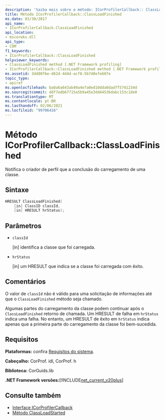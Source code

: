 ```yaml
---
description: 'Saiba mais sobre o método: ICorProfilerCallback:: ClassLoadFinished'
title: Método ICorProfilerCallback::ClassLoadFinished
ms.date: 03/30/2017
api_name:
- ICorProfilerCallback.ClassLoadFinished
api_location:
- mscorwks.dll
api_type:
- COM
f1_keywords:
- ICorProfilerCallback::ClassLoadFinished
helpviewer_keywords:
- ClassLoadFinished method [.NET Framework profiling]
- ICorProfilerCallback::ClassLoadFinished method [.NET Framework profiling]
ms.assetid: 3dd80fbe-d62d-4d4d-acf8-5b7d0efe607e
topic_type:
- apiref
ms.openlocfilehash: ba0a6a643ab49a4e7a0ed10dda0dadff5741234d
ms.sourcegitcommit: ddf7edb67715a5b9a45e3dd44536dabc153c1de0
ms.translationtype: MT
ms.contentlocale: pt-BR
ms.lasthandoff: 02/06/2021
ms.locfileid: "99706416"
---
```

# <a name="icorprofilercallbackclassloadfinished-method"></a>Método ICorProfilerCallback::ClassLoadFinished

Notifica o criador de perfil que a conclusão do carregamento de uma classe.  
  
## <a name="syntax"></a>Sintaxe  
  
```cpp  
HRESULT ClassLoadFinished(  
    [in] ClassID classId,  
    [in] HRESULT hrStatus);  
```  
  
## <a name="parameters"></a>Parâmetros

- `classId`

  \[in] identifica a classe que foi carregada.

- `hrStatus`

  \[in] um HRESULT que indica se a classe foi carregada com êxito.

## <a name="remarks"></a>Comentários  

 O valor de `classId` não é válido para uma solicitação de informações até que o `ClassLoadFinished` método seja chamado.  
  
 Algumas partes do carregamento da classe podem continuar após o `ClassLoadFinished` retorno de chamada. Um HRESULT de falha em `hrStatus` indica uma falha. No entanto, um HRESULT de êxito em `hrStatus` indica apenas que a primeira parte do carregamento da classe foi bem-sucedida.  
  
## <a name="requirements"></a>Requisitos  

 **Plataformas:** confira [Requisitos do sistema](../../get-started/system-requirements.md).  
  
 **Cabeçalho:** CorProf. idl, CorProf. h  
  
 **Biblioteca:** CorGuids.lib  
  
 **.NET Framework versões:**[!INCLUDE[net_current_v20plus](../../../../includes/net-current-v20plus-md.md)]  
  
## <a name="see-also"></a>Consulte também

- [Interface ICorProfilerCallback](icorprofilercallback-interface.md)
- [Método ClassLoadStarted](icorprofilercallback-classloadstarted-method.md)
